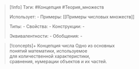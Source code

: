 > [!info]
> Тэги: #Концепция #Теория_множеств  
> 
> Использует: *-*
> Примеры: [[Примеры числовых множеств]]
> 
> Типы: *-*
> Свойства: *-*
> Конструкции: *-*
> 
> Эквивалентности: *-*
> Обобщения: *-*

> [!concepts]+ Концепция числа
> Одно из основных понятий математики, используемое для количественной характеристики, сравнения, нумерации объектов и их частей.